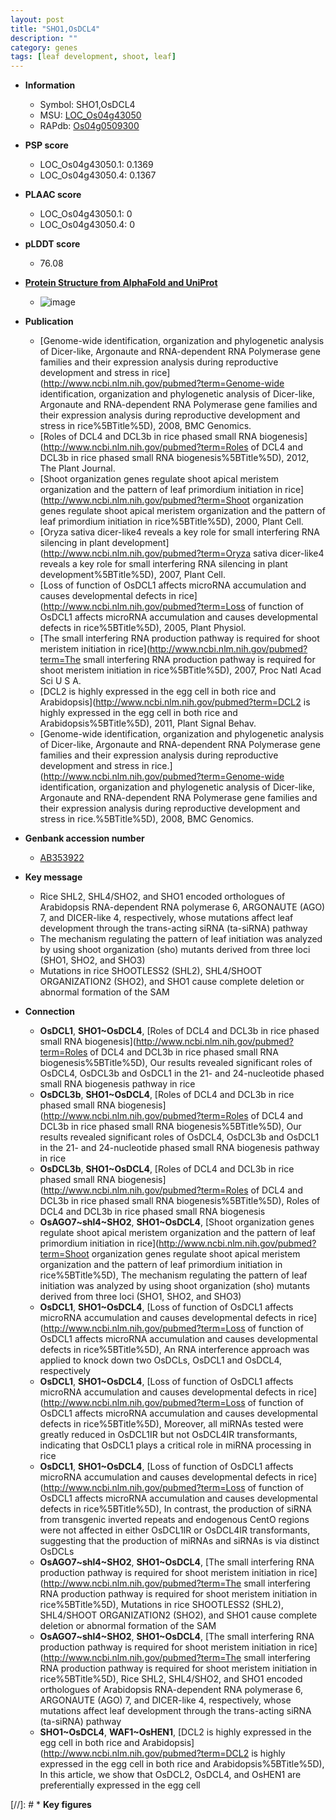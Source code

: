 ```yaml
---
layout: post
title: "SHO1,OsDCL4"
description: ""
category: genes
tags: [leaf development, shoot, leaf]
---
```


* **Information**  
    + Symbol: SHO1,OsDCL4  
    + MSU: [LOC_Os04g43050](http://rice.plantbiology.msu.edu/cgi-bin/ORF_infopage.cgi?orf=LOC_Os04g43050)  
    + RAPdb: [Os04g0509300](http://rapdb.dna.affrc.go.jp/viewer/gbrowse_details/irgsp1?name=Os04g0509300)  

* **PSP score**  
    + LOC_Os04g43050.1: 0.1369 
    + LOC_Os04g43050.4: 0.1367 

* **PLAAC score**  
    + LOC_Os04g43050.1: 0 
    + LOC_Os04g43050.4: 0 

* **pLDDT score**
    + 76.08

* **[Protein Structure from AlphaFold and UniProt](https://www.uniprot.org/uniprotkb/A7LFZ6/entry#structure)**
    + ![image](https://ricepsp.github.io/images/A/AF-A7LFZ6-F1.png)

* **Publication**  
    + [Genome-wide identification, organization and phylogenetic analysis of Dicer-like, Argonaute and RNA-dependent RNA Polymerase gene families and their expression analysis during reproductive development and stress in rice](http://www.ncbi.nlm.nih.gov/pubmed?term=Genome-wide identification, organization and phylogenetic analysis of Dicer-like, Argonaute and RNA-dependent RNA Polymerase gene families and their expression analysis during reproductive development and stress in rice%5BTitle%5D), 2008, BMC Genomics.
    + [Roles of DCL4 and DCL3b in rice phased small RNA biogenesis](http://www.ncbi.nlm.nih.gov/pubmed?term=Roles of DCL4 and DCL3b in rice phased small RNA biogenesis%5BTitle%5D), 2012, The Plant Journal.
    + [Shoot organization genes regulate shoot apical meristem organization and the pattern of leaf primordium initiation in rice](http://www.ncbi.nlm.nih.gov/pubmed?term=Shoot organization genes regulate shoot apical meristem organization and the pattern of leaf primordium initiation in rice%5BTitle%5D), 2000, Plant Cell.
    + [Oryza sativa dicer-like4 reveals a key role for small interfering RNA silencing in plant development](http://www.ncbi.nlm.nih.gov/pubmed?term=Oryza sativa dicer-like4 reveals a key role for small interfering RNA silencing in plant development%5BTitle%5D), 2007, Plant Cell.
    + [Loss of function of OsDCL1 affects microRNA accumulation and causes developmental defects in rice](http://www.ncbi.nlm.nih.gov/pubmed?term=Loss of function of OsDCL1 affects microRNA accumulation and causes developmental defects in rice%5BTitle%5D), 2005, Plant Physiol.
    + [The small interfering RNA production pathway is required for shoot meristem initiation in rice](http://www.ncbi.nlm.nih.gov/pubmed?term=The small interfering RNA production pathway is required for shoot meristem initiation in rice%5BTitle%5D), 2007, Proc Natl Acad Sci U S A.
    + [DCL2 is highly expressed in the egg cell in both rice and Arabidopsis](http://www.ncbi.nlm.nih.gov/pubmed?term=DCL2 is highly expressed in the egg cell in both rice and Arabidopsis%5BTitle%5D), 2011, Plant Signal Behav.
    + [Genome-wide identification, organization and phylogenetic analysis of Dicer-like, Argonaute and RNA-dependent RNA Polymerase gene families and their expression analysis during reproductive development and stress in rice.](http://www.ncbi.nlm.nih.gov/pubmed?term=Genome-wide identification, organization and phylogenetic analysis of Dicer-like, Argonaute and RNA-dependent RNA Polymerase gene families and their expression analysis during reproductive development and stress in rice.%5BTitle%5D), 2008, BMC Genomics.

* **Genbank accession number**  
    + [AB353922](http://www.ncbi.nlm.nih.gov/nuccore/AB353922)

* **Key message**  
    + Rice SHL2, SHL4/SHO2, and SHO1 encoded orthologues of Arabidopsis RNA-dependent RNA polymerase 6, ARGONAUTE (AGO) 7, and DICER-like 4, respectively, whose mutations affect leaf development through the trans-acting siRNA (ta-siRNA) pathway
    + The mechanism regulating the pattern of leaf initiation was analyzed by using shoot organization (sho) mutants derived from three loci (SHO1, SHO2, and SHO3)
    + Mutations in rice SHOOTLESS2 (SHL2), SHL4/SHOOT ORGANIZATION2 (SHO2), and SHO1 cause complete deletion or abnormal formation of the SAM

* **Connection**  
    + __OsDCL1__, __SHO1~OsDCL4__, [Roles of DCL4 and DCL3b in rice phased small RNA biogenesis](http://www.ncbi.nlm.nih.gov/pubmed?term=Roles of DCL4 and DCL3b in rice phased small RNA biogenesis%5BTitle%5D), Our results revealed significant roles of OsDCL4, OsDCL3b and OsDCL1 in the 21- and 24-nucleotide phased small RNA biogenesis pathway in rice
    + __OsDCL3b__, __SHO1~OsDCL4__, [Roles of DCL4 and DCL3b in rice phased small RNA biogenesis](http://www.ncbi.nlm.nih.gov/pubmed?term=Roles of DCL4 and DCL3b in rice phased small RNA biogenesis%5BTitle%5D), Our results revealed significant roles of OsDCL4, OsDCL3b and OsDCL1 in the 21- and 24-nucleotide phased small RNA biogenesis pathway in rice
    + __OsDCL3b__, __SHO1~OsDCL4__, [Roles of DCL4 and DCL3b in rice phased small RNA biogenesis](http://www.ncbi.nlm.nih.gov/pubmed?term=Roles of DCL4 and DCL3b in rice phased small RNA biogenesis%5BTitle%5D), Roles of DCL4 and DCL3b in rice phased small RNA biogenesis
    + __OsAGO7~shl4~SHO2__, __SHO1~OsDCL4__, [Shoot organization genes regulate shoot apical meristem organization and the pattern of leaf primordium initiation in rice](http://www.ncbi.nlm.nih.gov/pubmed?term=Shoot organization genes regulate shoot apical meristem organization and the pattern of leaf primordium initiation in rice%5BTitle%5D), The mechanism regulating the pattern of leaf initiation was analyzed by using shoot organization (sho) mutants derived from three loci (SHO1, SHO2, and SHO3)
    + __OsDCL1__, __SHO1~OsDCL4__, [Loss of function of OsDCL1 affects microRNA accumulation and causes developmental defects in rice](http://www.ncbi.nlm.nih.gov/pubmed?term=Loss of function of OsDCL1 affects microRNA accumulation and causes developmental defects in rice%5BTitle%5D), An RNA interference approach was applied to knock down two OsDCLs, OsDCL1 and OsDCL4, respectively
    + __OsDCL1__, __SHO1~OsDCL4__, [Loss of function of OsDCL1 affects microRNA accumulation and causes developmental defects in rice](http://www.ncbi.nlm.nih.gov/pubmed?term=Loss of function of OsDCL1 affects microRNA accumulation and causes developmental defects in rice%5BTitle%5D), Moreover, all miRNAs tested were greatly reduced in OsDCL1IR but not OsDCL4IR transformants, indicating that OsDCL1 plays a critical role in miRNA processing in rice
    + __OsDCL1__, __SHO1~OsDCL4__, [Loss of function of OsDCL1 affects microRNA accumulation and causes developmental defects in rice](http://www.ncbi.nlm.nih.gov/pubmed?term=Loss of function of OsDCL1 affects microRNA accumulation and causes developmental defects in rice%5BTitle%5D), In contrast, the production of siRNA from transgenic inverted repeats and endogenous CentO regions were not affected in either OsDCL1IR or OsDCL4IR transformants, suggesting that the production of miRNAs and siRNAs is via distinct OsDCLs
    + __OsAGO7~shl4~SHO2__, __SHO1~OsDCL4__, [The small interfering RNA production pathway is required for shoot meristem initiation in rice](http://www.ncbi.nlm.nih.gov/pubmed?term=The small interfering RNA production pathway is required for shoot meristem initiation in rice%5BTitle%5D), Mutations in rice SHOOTLESS2 (SHL2), SHL4/SHOOT ORGANIZATION2 (SHO2), and SHO1 cause complete deletion or abnormal formation of the SAM
    + __OsAGO7~shl4~SHO2__, __SHO1~OsDCL4__, [The small interfering RNA production pathway is required for shoot meristem initiation in rice](http://www.ncbi.nlm.nih.gov/pubmed?term=The small interfering RNA production pathway is required for shoot meristem initiation in rice%5BTitle%5D), Rice SHL2, SHL4/SHO2, and SHO1 encoded orthologues of Arabidopsis RNA-dependent RNA polymerase 6, ARGONAUTE (AGO) 7, and DICER-like 4, respectively, whose mutations affect leaf development through the trans-acting siRNA (ta-siRNA) pathway
    + __SHO1~OsDCL4__, __WAF1~OsHEN1__, [DCL2 is highly expressed in the egg cell in both rice and Arabidopsis](http://www.ncbi.nlm.nih.gov/pubmed?term=DCL2 is highly expressed in the egg cell in both rice and Arabidopsis%5BTitle%5D), In this article, we show that OsDCL2, OsDCL4, and OsHEN1 are preferentially expressed in the egg cell

[//]: # * **Key figures**  



